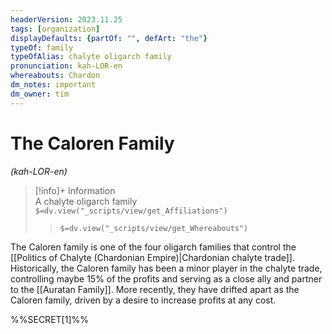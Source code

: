 ```yaml
---
headerVersion: 2023.11.25
tags: [organization]
displayDefaults: {partOf: "", defArt: "the"}
typeOf: family
typeOfAlias: chalyte oligarch family
pronunciation: kah-LOR-en
whereabouts: Chardon
dm_notes: important
dm_owner: tim
---
```

# The Caloren Family
*(kah-LOR-en)*
>[!info]+ Information  
> A chalyte oligarch family  
> `$=dv.view("_scripts/view/get_Affiliations")`  
>> `$=dv.view("_scripts/view/get_Whereabouts")`

The Caloren family is one of the four oligarch families that control the [[Politics of Chalyte (Chardonian Empire)|Chardonian chalyte trade]]. Historically, the Caloren family has been a minor player in the chalyte trade, controlling maybe 15% of the profits and serving as a close ally and partner to the [[Auratan Family]]. More recently, they have drifted apart as the Caloren family, driven by a desire to increase profits at any cost. 

%%SECRET[1]%%